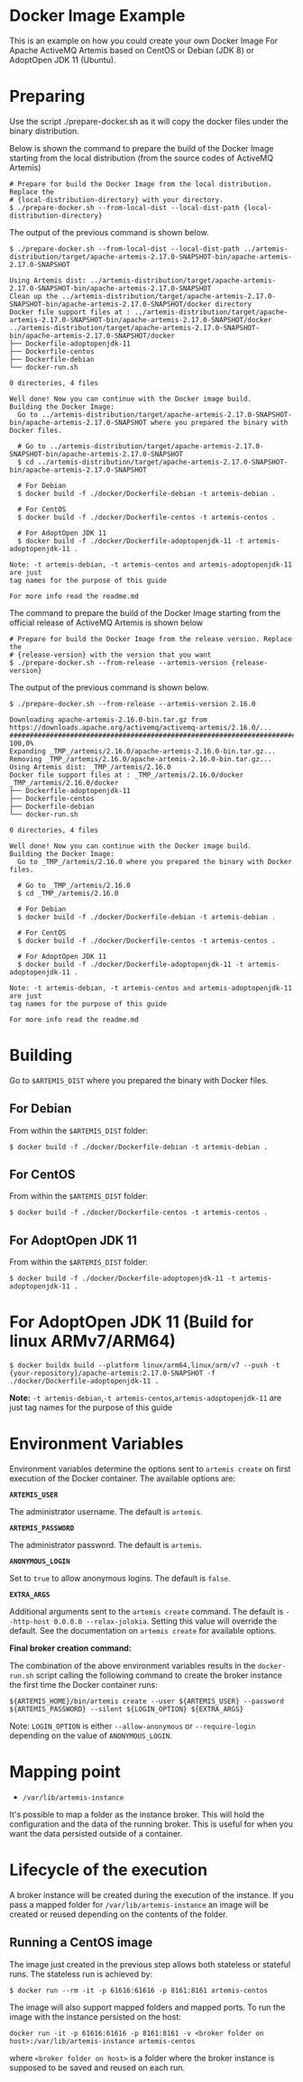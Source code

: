 # Docker Image Example

This is an example on how you could create your own Docker Image For Apache 
ActiveMQ Artemis based on CentOS or Debian (JDK 8) or AdoptOpen JDK 11 (Ubuntu).

# Preparing

Use the script ./prepare-docker.sh as it will copy the docker files under the 
binary distribution.

Below is shown the command to prepare the build of the Docker Image starting 
from the local distribution (from the source codes of ActiveMQ Artemis)
```
# Prepare for build the Docker Image from the local distribution. Replace the 
# {local-distribution-directory} with your directory.
$ ./prepare-docker.sh --from-local-dist --local-dist-path {local-distribution-directory}
```

The output of the previous command is shown below.

```
$ ./prepare-docker.sh --from-local-dist --local-dist-path ../artemis-distribution/target/apache-artemis-2.17.0-SNAPSHOT-bin/apache-artemis-2.17.0-SNAPSHOT

Using Artemis dist: ../artemis-distribution/target/apache-artemis-2.17.0-SNAPSHOT-bin/apache-artemis-2.17.0-SNAPSHOT
Clean up the ../artemis-distribution/target/apache-artemis-2.17.0-SNAPSHOT-bin/apache-artemis-2.17.0-SNAPSHOT/docker directory
Docker file support files at : ../artemis-distribution/target/apache-artemis-2.17.0-SNAPSHOT-bin/apache-artemis-2.17.0-SNAPSHOT/docker
../artemis-distribution/target/apache-artemis-2.17.0-SNAPSHOT-bin/apache-artemis-2.17.0-SNAPSHOT/docker
├── Dockerfile-adoptopenjdk-11
├── Dockerfile-centos
├── Dockerfile-debian
└── docker-run.sh

0 directories, 4 files

Well done! Now you can continue with the Docker image build.
Building the Docker Image:
  Go to ../artemis-distribution/target/apache-artemis-2.17.0-SNAPSHOT-bin/apache-artemis-2.17.0-SNAPSHOT where you prepared the binary with Docker files.

  # Go to ../artemis-distribution/target/apache-artemis-2.17.0-SNAPSHOT-bin/apache-artemis-2.17.0-SNAPSHOT
  $ cd ../artemis-distribution/target/apache-artemis-2.17.0-SNAPSHOT-bin/apache-artemis-2.17.0-SNAPSHOT

  # For Debian
  $ docker build -f ./docker/Dockerfile-debian -t artemis-debian .

  # For CentOS
  $ docker build -f ./docker/Dockerfile-centos -t artemis-centos .

  # For AdoptOpen JDK 11
  $ docker build -f ./docker/Dockerfile-adoptopenjdk-11 -t artemis-adoptopenjdk-11 .

Note: -t artemis-debian, -t artemis-centos and artemis-adoptopenjdk-11 are just
tag names for the purpose of this guide

For more info read the readme.md

```

The command to prepare the build of the Docker Image starting from the official 
release of ActiveMQ Artemis is shown below
```
# Prepare for build the Docker Image from the release version. Replace the
# {release-version} with the version that you want 
$ ./prepare-docker.sh --from-release --artemis-version {release-version}
```

The output of the previous command is shown below.

```
$ ./prepare-docker.sh --from-release --artemis-version 2.16.0

Downloading apache-artemis-2.16.0-bin.tar.gz from https://downloads.apache.org/activemq/activemq-artemis/2.16.0/...
################################################################################################################################################################################################################################ 100,0%
Expanding _TMP_/artemis/2.16.0/apache-artemis-2.16.0-bin.tar.gz...
Removing _TMP_/artemis/2.16.0/apache-artemis-2.16.0-bin.tar.gz...
Using Artemis dist: _TMP_/artemis/2.16.0
Docker file support files at : _TMP_/artemis/2.16.0/docker
_TMP_/artemis/2.16.0/docker
├── Dockerfile-adoptopenjdk-11
├── Dockerfile-centos
├── Dockerfile-debian
└── docker-run.sh

0 directories, 4 files

Well done! Now you can continue with the Docker image build.
Building the Docker Image:
  Go to _TMP_/artemis/2.16.0 where you prepared the binary with Docker files.

  # Go to _TMP_/artemis/2.16.0
  $ cd _TMP_/artemis/2.16.0

  # For Debian
  $ docker build -f ./docker/Dockerfile-debian -t artemis-debian .

  # For CentOS
  $ docker build -f ./docker/Dockerfile-centos -t artemis-centos .

  # For AdoptOpen JDK 11
  $ docker build -f ./docker/Dockerfile-adoptopenjdk-11 -t artemis-adoptopenjdk-11 .

Note: -t artemis-debian, -t artemis-centos and artemis-adoptopenjdk-11 are just
tag names for the purpose of this guide

For more info read the readme.md
```

# Building

Go to `$ARTEMIS_DIST` where you prepared the binary with Docker files.

## For Debian

From within the `$ARTEMIS_DIST` folder:
```
$ docker build -f ./docker/Dockerfile-debian -t artemis-debian .
```

## For CentOS

From within the `$ARTEMIS_DIST` folder:
```
$ docker build -f ./docker/Dockerfile-centos -t artemis-centos .
```

## For AdoptOpen JDK 11
From within the `$ARTEMIS_DIST` folder:
```
$ docker build -f ./docker/Dockerfile-adoptopenjdk-11 -t artemis-adoptopenjdk-11 .
```

# For AdoptOpen JDK 11 (Build for linux ARMv7/ARM64)
```
$ docker buildx build --platform linux/arm64,linux/arm/v7 --push -t {your-repository}/apache-artemis:2.17.0-SNAPSHOT -f ./docker/Dockerfile-adoptopenjdk-11 .
```

**Note:**
`-t artemis-debian`,`-t artemis-centos`,`artemis-adoptopenjdk-11` are just tag 
names for the purpose of this guide


# Environment Variables

Environment variables determine the options sent to `artemis create` on first execution of the Docker
container. The available options are: 

**`ARTEMIS_USER`**

The administrator username. The default is `artemis`.

**`ARTEMIS_PASSWORD`**

The administrator password. The default is `artemis`.

**`ANONYMOUS_LOGIN`**

Set to `true` to allow anonymous logins. The default is `false`.

**`EXTRA_ARGS`**

Additional arguments sent to the `artemis create` command. The default is `--http-host 0.0.0.0 --relax-jolokia`.
Setting this value will override the default. See the documentation on `artemis create` for available options.

**Final broker creation command:**

The combination of the above environment variables results in the `docker-run.sh` script calling
the following command to create the broker instance the first time the Docker container runs:

    ${ARTEMIS_HOME}/bin/artemis create --user ${ARTEMIS_USER} --password ${ARTEMIS_PASSWORD} --silent ${LOGIN_OPTION} ${EXTRA_ARGS}

Note: `LOGIN_OPTION` is either `--allow-anonymous` or `--require-login` depending on the value of `ANONYMOUS_LOGIN`.

# Mapping point

- `/var/lib/artemis-instance`

It's possible to map a folder as the instance broker.
This will hold the configuration and the data of the running broker. This is useful for when you want the data persisted outside of a container.


# Lifecycle of the execution

A broker instance will be created during the execution of the instance. If you pass a mapped folder for `/var/lib/artemis-instance` an image will be created or reused depending on the contents of the folder.



## Running a CentOS image

The image just created in the previous step allows both stateless or stateful runs.
The stateless run is achieved by:
```
$ docker run --rm -it -p 61616:61616 -p 8161:8161 artemis-centos 
```
The image will also support mapped folders and mapped ports. To run the image with the instance persisted on the host:
```
docker run -it -p 61616:61616 -p 8161:8161 -v <broker folder on host>:/var/lib/artemis-instance artemis-centos 
```
where `<broker folder on host>` is a folder where the broker instance is supposed to 
be saved and reused on each run.
